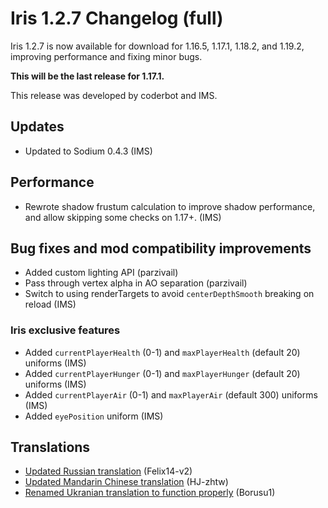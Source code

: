 # Iris 1.2.7 Changelog (full)

Iris 1.2.7 is now available for download for 1.16.5, 1.17.1, 1.18.2, and 1.19.2, improving performance and fixing minor bugs.

**This will be the last release for 1.17.1.**

This release was developed by coderbot and IMS.

## Updates

- Updated to Sodium 0.4.3 (IMS)

## Performance

- Rewrote shadow frustum calculation to improve shadow performance, and allow skipping some checks on 1.17+. (IMS)

## Bug fixes and mod compatibility improvements

- Added custom lighting API (parzivail)
- Pass through vertex alpha in AO separation (parzivail)
- Switch to using renderTargets to avoid `centerDepthSmooth` breaking on reload (IMS)

### Iris exclusive features

- Added `currentPlayerHealth` (0-1) and `maxPlayerHealth` (default 20) uniforms (IMS)
- Added `currentPlayerHunger` (0-1) and `maxPlayerHunger` (default 20) uniforms (IMS)
- Added `currentPlayerAir` (0-1) and `maxPlayerAir` (default 300) uniforms (IMS)
- Added `eyePosition` uniform (IMS)

## Translations

- [Updated Russian translation](https://github.com/IrisShaders/Iris/pull/1592) (Felix14-v2)
- [Updated Mandarin Chinese translation](https://github.com/IrisShaders/Iris/pull/1581) (HJ-zhtw)
- [Renamed Ukranian translation to function properly](https://github.com/IrisShaders/Iris/pull/1594) (Borusu1)
